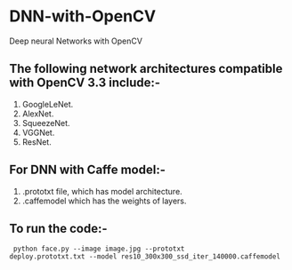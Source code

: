 # DNN-with-OpenCV
Deep neural Networks with OpenCV

## The following network architectures compatible with OpenCV 3.3 include:-

1. GoogleLeNet.  
2. AlexNet.  
3. SqueezeNet.  
4. VGGNet.  
5. ResNet.  

## For DNN with Caffe model:-

1. .prototxt file, which has model architecture.  
2. .caffemodel which has the weights of layers.  


## To run the code:-
<code> python face.py --image image.jpg --prototxt deploy.prototxt.txt --model res10_300x300_ssd_iter_140000.caffemodel </code>

